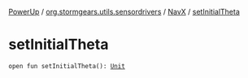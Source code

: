 [PowerUp](../../index.md) / [org.stormgears.utils.sensordrivers](../index.md) / [NavX](index.md) / [setInitialTheta](./set-initial-theta.md)

# setInitialTheta

`open fun setInitialTheta(): `[`Unit`](https://kotlinlang.org/api/latest/jvm/stdlib/kotlin/-unit/index.html)